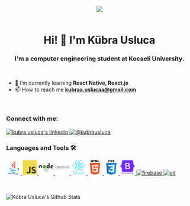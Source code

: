 <div>
  
<div align="center">
<img src="https://i.imgur.com/8MupZHY.gif" width="400px" />
</div>

<br />

<h1 align="center">Hi! 👋  I'm Kübra Usluca</h1>
<h3 align="center">I'm a computer engineering student at Kocaeli University.</h3>

<br />

- 🌱 I’m currently learning **React Native, React.js**
- 📫 How to reach me **kubraa.uslucaa@gmail.com**

<br />

<h3 align="left">Connect with me:</h3>
<div align="left">
  <a href="https://www.linkedin.com/in/kubrausluca/" target="blank">
    <img align="center" src="https://cdn.jsdelivr.net/npm/simple-icons@3.0.1/icons/linkedin.svg" alt="kubra usluca's linkedin" height="30" width="40" />
  </a>
  <a href="https://kubrausluca.medium.com/" target="blank">
    <img align="center" src="https://cdn.jsdelivr.net/npm/simple-icons@3.0.1/icons/medium.svg" alt="@kubrausluca" height="30" width="40" />
  </a>
</div>

<h3 align="left">Languages and Tools 🛠</h3>  

<p align="left"> 
  <a href="https://www.java.com" target="_blank"> 
    <img src="https://raw.githubusercontent.com/devicons/devicon/master/icons/java/java-original.svg" alt="java" width="40" height="40"/> 
  </a> 
  <a href="https://www.javascript.com" target="_blank"> 
    <img src="https://raw.githubusercontent.com/devicons/devicon/master/icons/javascript/javascript-original.svg" alt="javascript" width="40" height="40"/> 
  </a> 
  <a href="https://nodejs.org" target="_blank"> 
    <img src="https://raw.githubusercontent.com/devicons/devicon/master/icons/nodejs/nodejs-original-wordmark.svg" alt="nodejs" width="40" height="40"/> 
  </a> 
  <a href="https://expressjs.com" target="_blank"> 
    <img src="https://raw.githubusercontent.com/devicons/devicon/master/icons/express/express-original-wordmark.svg" alt="express" width="40" height="40"/> 
  </a> 
  <a href="https://reactjs.org/" target="_blank"> 
    <img src="https://raw.githubusercontent.com/devicons/devicon/master/icons/react/react-original-wordmark.svg" alt="react" width="40" height="40"/> 
  </a> 
  <a href="https://www.w3.org/html/" target="_blank"> 
    <img src="https://raw.githubusercontent.com/devicons/devicon/master/icons/html5/html5-original-wordmark.svg" alt="html5" width="40" height="40"/> 
  </a> 
  <a href="https://www.w3schools.com/css/" target="_blank"> 
    <img src="https://raw.githubusercontent.com/devicons/devicon/master/icons/css3/css3-original-wordmark.svg" alt="css3" width="40" height="40"/> 
  </a>
  <a href="https://getbootstrap.com" target="_blank"> 
    <img src="https://raw.githubusercontent.com/devicons/devicon/master/icons/bootstrap/bootstrap-plain-wordmark.svg" alt="bootstrap" width="40" height="40"/> 
  </a>
  <a href="https://firebase.google.com/" target="_blank"> 
    <img src="https://www.vectorlogo.zone/logos/firebase/firebase-icon.svg" alt="firebase" width="40" height="40"/> 
  </a> 
  <a href="https://git-scm.com/" target="_blank"> 
    <img src="https://www.vectorlogo.zone/logos/git-scm/git-scm-icon.svg" alt="git" width="40" height="40"/> 
  </a> 
</p>

<br />
<br />

<img align="left" alt="Kübra Usluca's Github Stats" src="https://github-readme-stats.vercel.app/api?username=kubrausluca&show_icons=true&hide_border=true&theme=radical" />

</div>
